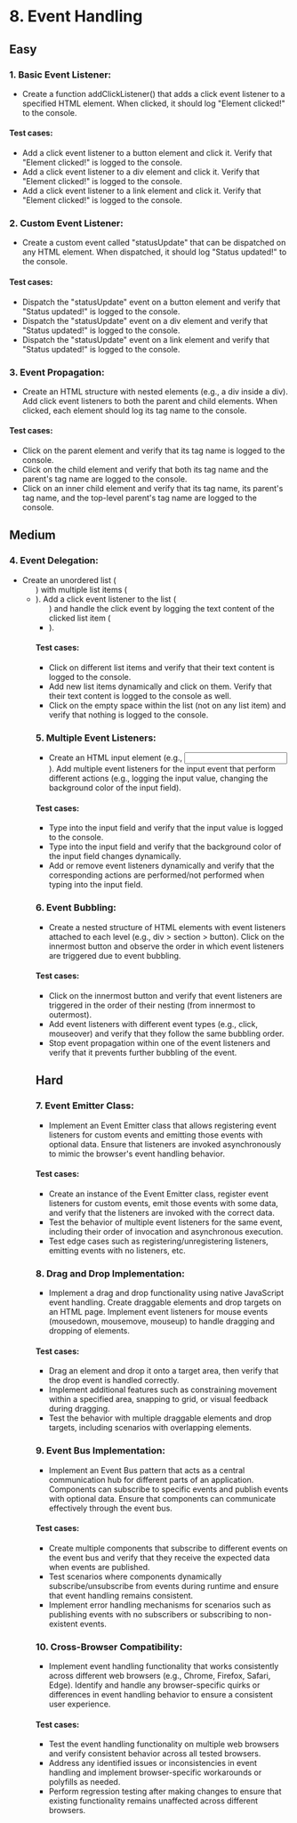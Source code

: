 # 8. Event Handling

## Easy

### 1. Basic Event Listener:

* Create a function addClickListener() that adds a click event listener to a specified HTML element. When clicked, it should log "Element clicked!" to the console.

#### Test cases:
* Add a click event listener to a button element and click it. Verify that "Element clicked!" is logged to the console.
* Add a click event listener to a div element and click it. Verify that "Element clicked!" is logged to the console.
* Add a click event listener to a link element and click it. Verify that "Element clicked!" is logged to the console.

### 2. Custom Event Listener:

* Create a custom event called "statusUpdate" that can be dispatched on any HTML element. When dispatched, it should log "Status updated!" to the console.

#### Test cases:
* Dispatch the "statusUpdate" event on a button element and verify that "Status updated!" is logged to the console.
* Dispatch the "statusUpdate" event on a div element and verify that "Status updated!" is logged to the console.
* Dispatch the "statusUpdate" event on a link element and verify that "Status updated!" is logged to the console.

### 3. Event Propagation:

* Create an HTML structure with nested elements (e.g., a div inside a div). Add click event listeners to both the parent and child elements. When clicked, each element should log its tag name to the console.

#### Test cases:
* Click on the parent element and verify that its tag name is logged to the console.
* Click on the child element and verify that both its tag name and the parent's tag name are logged to the console.
* Click on an inner child element and verify that its tag name, its parent's tag name, and the top-level parent's tag name are logged to the console.

## Medium

### 4. Event Delegation:

* Create an unordered list (<ul>) with multiple list items (<li>). Add a click event listener to the list (<ul>) and handle the click event by logging the text content of the clicked list item (<li>).

#### Test cases:
* Click on different list items and verify that their text content is logged to the console.
* Add new list items dynamically and click on them. Verify that their text content is logged to the console as well.
* Click on the empty space within the list (not on any list item) and verify that nothing is logged to the console.

### 5. Multiple Event Listeners:

* Create an HTML input element (e.g., <input type="text">). Add multiple event listeners for the input event that perform different actions (e.g., logging the input value, changing the background color of the input field).

#### Test cases:
* Type into the input field and verify that the input value is logged to the console.
* Type into the input field and verify that the background color of the input field changes dynamically.
* Add or remove event listeners dynamically and verify that the corresponding actions are performed/not performed when typing into the input field.

### 6. Event Bubbling:

* Create a nested structure of HTML elements with event listeners attached to each level (e.g., div > section > button). Click on the innermost button and observe the order in which event listeners are triggered due to event bubbling.

#### Test cases:
* Click on the innermost button and verify that event listeners are triggered in the order of their nesting (from innermost to outermost).
* Add event listeners with different event types (e.g., click, mouseover) and verify that they follow the same bubbling order.
* Stop event propagation within one of the event listeners and verify that it prevents further bubbling of the event.

## Hard

### 7. Event Emitter Class:

* Implement an Event Emitter class that allows registering event listeners for custom events and emitting those events with optional data. Ensure that listeners are invoked asynchronously to mimic the browser's event handling behavior.

#### Test cases:
* Create an instance of the Event Emitter class, register event listeners for custom events, emit those events with some data, and verify that the listeners are invoked with the correct data.
* Test the behavior of multiple event listeners for the same event, including their order of invocation and asynchronous execution.
* Test edge cases such as registering/unregistering listeners, emitting events with no listeners, etc.

### 8. Drag and Drop Implementation:

* Implement a drag and drop functionality using native JavaScript event handling. Create draggable elements and drop targets on an HTML page. Implement event listeners for mouse events (mousedown, mousemove, mouseup) to handle dragging and dropping of elements.

#### Test cases:
* Drag an element and drop it onto a target area, then verify that the drop event is handled correctly.
* Implement additional features such as constraining movement within a specified area, snapping to grid, or visual feedback during dragging.
* Test the behavior with multiple draggable elements and drop targets, including scenarios with overlapping elements.

### 9. Event Bus Implementation:

* Implement an Event Bus pattern that acts as a central communication hub for different parts of an application. Components can subscribe to specific events and publish events with optional data. Ensure that components can communicate effectively through the event bus.

#### Test cases:
* Create multiple components that subscribe to different events on the event bus and verify that they receive the expected data when events are published.
* Test scenarios where components dynamically subscribe/unsubscribe from events during runtime and ensure that event handling remains consistent.
* Implement error handling mechanisms for scenarios such as publishing events with no subscribers or subscribing to non-existent events.

### 10. Cross-Browser Compatibility:

* Implement event handling functionality that works consistently across different web browsers (e.g., Chrome, Firefox, Safari, Edge). Identify and handle any browser-specific quirks or differences in event handling behavior to ensure a consistent user experience.

#### Test cases:
* Test the event handling functionality on multiple web browsers and verify consistent behavior across all tested browsers.
* Address any identified issues or inconsistencies in event handling and implement browser-specific workarounds or polyfills as needed.
* Perform regression testing after making changes to ensure that existing functionality remains unaffected across different browsers.